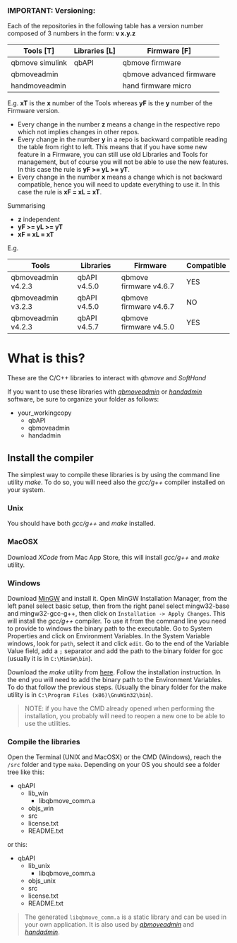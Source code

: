 ### IMPORTANT: Versioning:
Each of the repositories in the following table has a version number
composed of 3 numbers in the form: **v x.y.z**

|  Tools  [T]    |  Libraries [L] |  Firmware [F]            |
|-----------------|---------------|--------------------------|
| qbmove simulink | qbAPI         | qbmove firmware          |
| qbmoveadmin     |               | qbmove advanced firmware |
| handmoveadmin   |               | hand firmware micro      |

E.g. **xT** is the **x** number of the Tools whereas **yF** is the **y** number of the Firmware version.

- Every change in the number **z** means a change in the respective repo which not implies changes in other repos.
- Every change in the number **y** in a repo is backward compatible reading the table from right to left. This means that
if you have some new feature in a Firmware, you can still use old Libraries and Tools for management, but of course
you will not be able to use the new features. In this case the rule is **yF >= yL >= yT**.
- Every change in the number **x** means a change which is not backward compatible, hence you will need to update
everything to use it. In this case the rule is **xF = xL = xT**.

Summarising
- **z** independent
- **yF >= yL >= yT**
- **xF = xL = xT**

E.g.

| Tools              | Libraries    | Firmware               | Compatible |
|--------------------|--------------|------------------------|------------|
| qbmoveadmin v4.2.3 | qbAPI v4.5.0 | qbmove firmware v4.6.7 | YES        |
| qbmoveadmin v3.2.3 | qbAPI v4.5.0 | qbmove firmware v4.6.7 | NO         |
| qbmoveadmin v4.2.3 | qbAPI v4.5.7 | qbmove firmware v4.5.0 | YES        |


# What is this?

These are the C/C++ libraries to interact with *qbmove* and *SoftHand*

If you want to use these libraries with [*qbmoveadmin*](https://github.com/qbrobotics/qbmoveadmin) or [*handadmin*](https://github.com/qbrobotics/handadmin) software, be sure to organize your folder as follows:

* your_workingcopy
    * qbAPI
    * qbmoveadmin
    * handadmin

## Install the compiler

The simplest way to compile these libraries is by using the command line utility *make*.
To do so, you will need also the *gcc/g++* compiler installed on your system.

### Unix
You should have both *gcc/g++* and *make* installed. 

### MacOSX
Download *XCode* from Mac App Store, this will install *gcc/g++* and *make* utility.

### Windows
Download [MinGW](http://www.mingw.org) and install it. Open MinGW Installation
Manager, from the left panel select basic setup, then from the right panel select
mingw32-base and mingw32-gcc-g++, then click on `Installation -> Apply Changes`.
This will install the *gcc/g++* compiler. To use it from the command line you need
to provide to windows the binary path to the executable. Go to System Properties
and click on Environment Variables. In the System Variable windows, look for `path`,
select it and click `edit`. Go to the end of the Variable Value field, add a `;`
separator and add the path to the binary folder for gcc (usually it is in `C:\MinGW\bin`).

Download the *make* utility from
[here](http://gnuwin32.sourceforge.net/packages/make.htm). Follow the installation
instruction. In the end you will need to add the binary path to the Environment
Variables. To do that follow the previous steps. (Usually the binary folder
for the make utility is in `C:\Program Files (x86)\GnuWin32\bin`).

>NOTE: if you have the CMD already opened when performing the installation,
>you probably will need to reopen a new one to be able to use the utilities.


### Compile the libraries

Open the Terminal (UNIX and MacOSX) or the CMD (Windows), reach the
`/src` folder and type `make`. Depending on your OS you should
see a folder tree like this:

* qbAPI
    * lib_win
        * libqbmove_comm.a
    * objs_win
    * src
    * license.txt
    * README.txt

or this:

* qbAPI
    * lib_unix
        * libqbmove_comm.a
    * objs_unix
    * src
    * license.txt
    * README.txt

> The generated `libqbmove_comm.a` is a static library and
> can be used in your own application.
> It is also used by [*qbmoveadmin*](https://github.com/qbrobotics/qbmoveadmin)
> and [*handadmin*](https://github.com/qbrobotics/handadmin).
